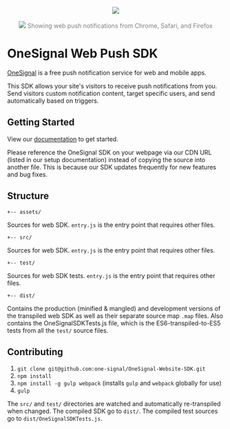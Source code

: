 <p align="center">
  <img src="https://onesignal.com/assets/common/logo_onesignal_color.png"/>
  <br/>
    <br/>
  <img src="https://www.filepicker.io/api/file/FKy7xatlQeGqUuE9C3p8"/>
  <span style="color: grey !important">Showing web push notifications from Chrome, Safari, and Firefox</span>
</p>

# OneSignal Web Push SDK

[OneSignal](https://onesignal.com) is a free push notification service for web and mobile apps.

This SDK allows your site's visitors to receive push notifications from you. Send visitors custom notification content, target specific users, and send automatically based on triggers.


## Getting Started

View our [documentation](https://documentation.onesignal.com/docs/web-push-setup) to get started.

Please reference the OneSignal SDK on your webpage via our CDN URL (listed in our setup documentation) instead of copying the source into another file. This is because our SDK updates frequently for new features and bug fixes.


## Structure

`+-- assets/`

Sources for web SDK. `entry.js` is the entry point that requires other files.

`+-- src/`

Sources for web SDK. `entry.js` is the entry point that requires other files.

`+-- test/`

Sources for web SDK tests. `entry.js` is the entry point that requires other files.

`+-- dist/`

Contains the production (minified & mangled) and development versions of the transpiled web SDK as well as their separate source map `.map` files. Also contains the OneSignalSDKTests.js file, which is the ES6-transpiled-to-ES5 tests from all the `test/` source files.

## Contributing

1. `git clone git@github.com:one-signal/OneSignal-Website-SDK.git`
2. `npm install`
3. `npm install -g gulp webpack`  (installs `gulp` and `webpack` globally for use)
4. `gulp`

The `src/` and `test/` directories are watched and automatically re-transpiled when changed. The compiled SDK go to `dist/`. The compiled test sources go to `dist/OneSignalSDKTests.js`.
